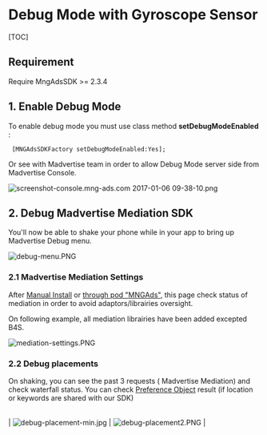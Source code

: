 # Debug Mode with Gyroscope Sensor


[TOC]

## Requirement

Require MngAdsSDK >= 2.3.4


## 1. Enable Debug Mode

To enable debug mode you must use class method **setDebugModeEnabled** :

```
 [MNGAdsSDKFactory setDebugModeEnabled:Yes];
```
Or see with Madvertise team in order to allow Debug Mode server side from Madvertise Console.

![screenshot-console.mng-ads.com 2017-01-06 09-38-10.png](https://bitbucket.org/repo/aen579/images/1429524612-screenshot-console.mng-ads.com%202017-01-06%2009-38-10.png)


## 2. Debug Madvertise Mediation SDK

You'll now be able to shake your phone while in your app to bring up Madvertise Debug menu.

![debug-menu.PNG](https://bitbucket.org/repo/aen579/images/1392529032-debug-menu.PNG)

### 2.1 Madvertise Mediation Settings

After [Manual Install] or [through pod "MNGAds"], this page check status of mediation in order to avoid adaptors/librairies oversight.

On following example, all mediation librairies have been added excepted B4S.

![mediation-settings.PNG](https://bitbucket.org/repo/aen579/images/519663520-mediation-settings.PNG)


### 2.2 Debug placements

On shaking, you can see the past 3 requests ( Madvertise Mediation) and check waterfall status. You can check [Preference Object] result (if location or keywords are shared with our SDK)

|      |    |
| --------|---------|
| 
![debug-placement-min.jpg](https://bitbucket.org/repo/aen579/images/495917987-debug-placement-min.jpg)  | ![debug-placement2.PNG](https://bitbucket.org/repo/aen579/images/843601529-debug-placement2.PNG)   |




[Manual Install]:https://bitbucket.org/mngcorp/mngads-demo-ios/wiki/Home#markdown-header-manual-install
[through pod "MNGAds"]:https://bitbucket.org/mngcorp/mngads-demo-ios/wiki/Using%20CocoaPods
[Preference Object]:https://bitbucket.org/mngcorp/mngads-demo-ios/wiki/Home#markdown-header-preferences-object